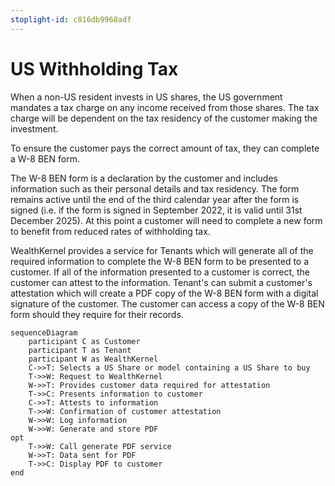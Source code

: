 ```yaml
---
stoplight-id: c816db9968adf
---
```


# US Withholding Tax

When a non-US resident invests in US shares, the US government mandates a tax charge on any income received from those shares. The tax charge will be dependent on the tax residency of the customer making the investment. 

To ensure the customer pays the correct amount of tax, they can complete a W-8 BEN form. 

The W-8 BEN form is a declaration by the customer and includes information such as their personal details and tax residency. The form remains active until the end of the third calendar year after the form is signed (i.e. if the form is signed in September 2022, it is valid until 31st December 2025). At this point a customer will need to complete a new form to benefit from reduced rates of withholding tax.

WealthKernel provides a service for Tenants which will generate all of the required information to complete the W-8 BEN form to be presented to a customer. If all of the information presented to a customer is correct, the customer can attest to the information. Tenant's can submit a customer's attestation which will create a PDF copy of the W-8 BEN form with a digital signature of the customer. The customer can access a copy of the W-8 BEN form should they require for their records. 

```mermaid
sequenceDiagram
    participant C as Customer
    participant T as Tenant
    participant W as WealthKernel
    C->>T: Selects a US Share or model containing a US Share to buy
    T->>W: Request to WealthKernel
    W->>T: Provides customer data required for attestation
    T->>C: Presents information to customer
    C->>T: Attests to information
    T->>W: Confirmation of customer attestation
    W->>W: Log information 
    W->>W: Generate and store PDF
opt   
    T->>W: Call generate PDF service
    W->>T: Data sent for PDF
    T->>C: Display PDF to customer
end
```

